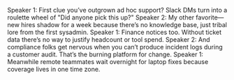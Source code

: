 Speaker 1: First clue you’ve outgrown ad hoc support? Slack DMs turn into a roulette wheel of "Did anyone pick this up?"
Speaker 2: My other favorite—new hires shadow for a week because there’s no knowledge base, just tribal lore from the first sysadmin.
Speaker 1: Finance notices too. Without ticket data there’s no way to justify headcount or tool spend.
Speaker 2: And compliance folks get nervous when you can’t produce incident logs during a customer audit. That’s the burning platform for change.
Speaker 1: Meanwhile remote teammates wait overnight for laptop fixes because coverage lives in one time zone.
